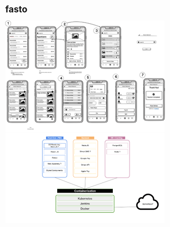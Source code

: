 # fasto
![Wireframe](https://github.com/mendes-develop/fasto/blob/development/wireframe.png)
![Wireframe](https://github.com/mendes-develop/fasto/blob/development/systemdesign.png)
